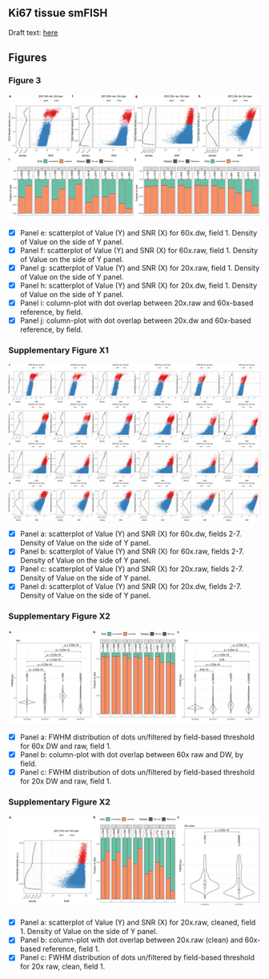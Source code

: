 ## Ki67 tissue smFISH

Draft text: [here](https://docs.google.com/document/d/1ynNk3r_2EZ8Ckp6chrSjGuqsaPwaHwm1uFVu63Jpbcc/edit)

## Figures

### Figure 3

![Fig.3](figures/fig_3.jpg)

- [x] Panel e: scatterplot of Value (Y) and SNR (X) for 60x.dw, field 1. Density of Value on the side of Y panel.
- [x] Panel f: scatterplot of Value (Y) and SNR (X) for 60x.raw, field 1. Density of Value on the side of Y panel.
- [x] Panel g: scatterplot of Value (Y) and SNR (X) for 20x.raw, field 1. Density of Value on the side of Y panel.
- [x] Panel h: scatterplot of Value (Y) and SNR (X) for 20x.dw, field 1. Density of Value on the side of Y panel.
- [x] Panel i: column-plot with dot overlap between 20x.raw and 60x-based reference, by field.
- [x] Panel j: column-plot with dot overlap between 20x.dw and 60x-based reference, by field.

### Supplementary Figure X1

![Suppl.Fig.X1](figures/supp_fig_x1.jpg)

- [x] Panel a: scatterplot of Value (Y) and SNR (X) for 60x.dw, fields 2-7. Density of Value on the side of Y panel.
- [x] Panel b: scatterplot of Value (Y) and SNR (X) for 60x.raw, fields 2-7. Density of Value on the side of Y panel.
- [x] Panel c: scatterplot of Value (Y) and SNR (X) for 20x.raw, fields 2-7. Density of Value on the side of Y panel.
- [x] Panel d: scatterplot of Value (Y) and SNR (X) for 20x.dw, fields 2-7. Density of Value on the side of Y panel.

### Supplementary Figure X2

![Suppl.Fig.X2](figures/supp_fig_x2.jpg)

- [x] Panel a: FWHM distribution of dots un/filtered by field-based threshold for 60x DW and raw, field 1.
- [x] Panel b: column-plot with dot overlap between 60x raw and DW, by field.
- [x] Panel c: FWHM distribution of dots un/filtered by field-based threshold for 20x DW and raw, field 1.

### Supplementary Figure X2

![Suppl.Fig.X3](figures/supp_fig_x3.jpg)

- [x] Panel a: scatterplot of Value (Y) and SNR (X) for 20x.raw, cleaned, field 1. Density of Value on the side of Y panel.
- [x] Panel b: column-plot with dot overlap between 20x.raw (clean) and 60x-based reference, field 1.
- [x] Panel c: FWHM distribution of dots un/filtered by field-based threshold for 20x raw, clean, field 1.
